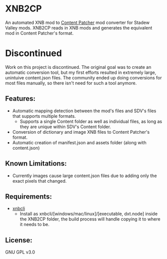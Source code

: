 # XNB2CP
An automated XNB mod to [Content Patcher](https://github.com/Pathoschild/StardewMods/tree/stable/ContentPatcher) mod converter for Stadew Valley mods.
XNB2CP reads in XNB mods and generates the equivalent mod in Content Patcher's format.

# Discontinued
Work on this project is discontinued. The original goal was to create an automatic conversion tool, but my first efforts resulted in extremely large, unintuive content.json files. The community ended up doing conversions for most files manually, so there isn't need for such a tool anymore.

## Features:
- Automatic mapping detection between the mod's files and SDV's files that supports multiple formats.
	- Supports a single Content folder as well as individual files, as long as they are unique within SDV's Content folder.
- Conversion of dictionary and image XNB files to Content Patcher's format.
- Automatic creation of manifest.json and assets folder (along with content.json)

## Known Limitations:
- Currently images cause large content.json files due to adding only the exact pixels that changed.

## Requirements:
- [xnbcli](https://github.com/LeonBlade/xnbcli)
	- Install as xnbcli/[windows/mac/linux]/[executable, dxt.node] inside the XNB2CP folder, the build process will handle copying it to where it needs to be.

## License:
GNU GPL v3.0